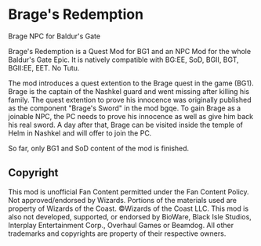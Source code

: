 # Brage's Redemption
Brage NPC for Baldur's Gate

Brage's Redemption is a Quest Mod for BG1 and an NPC Mod for the whole Baldur's Gate Epic. It is natively compatible with BG:EE, SoD, BGII, BGT, BGII:EE, EET. No Tutu.

The mod introduces a quest extention to the Brage quest in the game (BG1). Brage is the captain of the Nashkel guard and went missing after killing his family. The quest extention to prove his innocence was originally published as the component "Brage's Sword" in the mod bgqe.
To gain Brage as a joinable NPC, the PC needs to prove his innocence as well as give him back his real sword. A day after that, Brage can be visited inside the temple of Helm in Nashkel and will offer to join the PC.

So far, only BG1 and SoD content of the mod is finished.

## Copyright
This mod is unofficial Fan Content permitted under the Fan Content Policy. Not approved/endorsed by Wizards. Portions of the materials used are property of Wizards of the Coast. ©Wizards of the Coast LLC. This mod is also not developed, supported, or endorsed by BioWare, Black Isle Studios, Interplay Entertainment Corp., Overhaul Games or Beamdog. All other trademarks and copyrights are property of their respective owners. 
